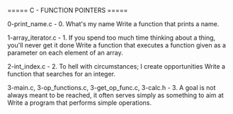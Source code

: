 ===== C - FUNCTION POINTERS =====

0-print_name.c - 0. What's my name
Write a function that prints a name.

1-array_iterator.c - 1. If you spend too much time thinking about a thing, you'll never get it done
Write a function that executes a function given as a parameter on each element of an array.

2-int_index.c - 2. To hell with circumstances; I create opportunities
Write a function that searches for an integer.

3-main.c, 3-op_functions.c, 3-get_op_func.c, 3-calc.h - 3. A goal is not always meant to be reached, it often serves simply as something to aim at
Write a program that performs simple operations.
